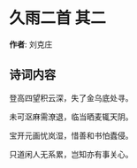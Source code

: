 # 久雨二首  其二

**作者**: 刘克庄

## 诗词内容

登高四望积云深，失了金乌底处寻。

未可沤麻需潦退，临当晒麦辄天阴。

宝开元画忧岚湿，惜善和书怕蠹侵。

只道闲人无系累，岂知亦有事关心。

